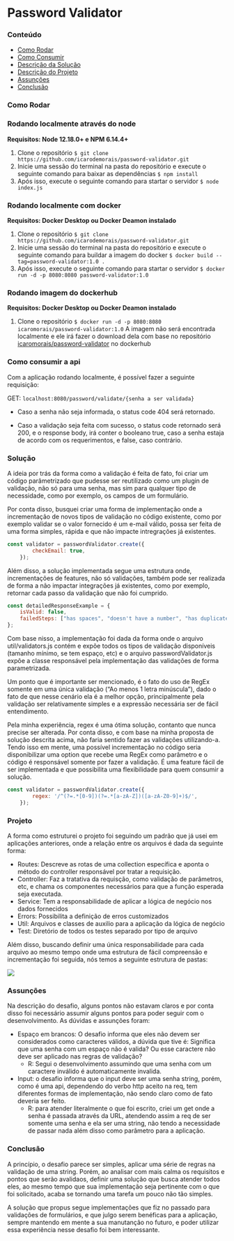 # Password Validator

### Conteúdo

- [Como Rodar](https://github.com/icarodemorais/password-validator/blob/master/README.md#como-rodar)
- [Como Consumir](https://github.com/icarodemorais/password-validator/blob/master/README.md#como-consumir-a-api)
- [Descrição da Solução](https://github.com/icarodemorais/password-validator/blob/master/README.md#solu%C3%A7%C3%A3o)
- [Descrição do Projeto](https://github.com/icarodemorais/password-validator/blob/master/README.md#projeto)
- [Assunções](https://github.com/icarodemorais/password-validator/blob/master/README.md#assun%C3%A7%C3%B5es)
- [Conclusão](https://github.com/icarodemorais/password-validator/blob/master/README.md#conclus%C3%A3o)

### Como Rodar

### Rodando localmente através do node
**Requisitos: Node 12.18.0+ e NPM 6.14.4+**
1. Clone o repositório
	`$ git clone https://github.com/icarodemorais/password-validator.git`
2. Inicie uma sessão do terminal na pasta do repositório e execute o seguinte comando para baixar as dependências
	`$ npm install`
3. Após isso, execute o seguinte comando para startar o servidor
	`$ node index.js`

### Rodando localmente com docker
**Requisitos: Docker Desktop ou Docker Deamon instalado**
1. Clone o repositório
	`$ git clone https://github.com/icarodemorais/password-validator.git`
2. Inicie uma sessão do terminal na pasta do repositório e execute o seguinte comando para buildar a imagem do docker
	`$ docker build --tag=password-validator:1.0 .`
3. Após isso, execute o seguinte comando para startar o servidor
	`$ docker run -d -p 8080:8080 password-validator:1.0`

### Rodando imagem do dockerhub
**Requisitos: Docker Desktop ou Docker Deamon instalado**
1. Clone o repositório
	`$ docker run -d -p 8080:8080 icaromorais/password-validator:1.0`
	A imagem não será encontrada localmente e ele irá fazer o download dela com base no repositório [icaromorais/password-validator](https://hub.docker.com/repository/docker/icaromorais/password-validator) no dockerhub

### Como consumir a api
Com a aplicação rodando localmente, é possível fazer a seguinte requisição:

GET: `localhost:8080/password/validate/{senha a ser validada}`

- Caso a senha não seja informada, o status code 404 será retornado.

- Caso a validação seja feita com sucesso, o status code retornado será 200, e o response body, irá conter o booleano true, caso a senha estaja de acordo com os requerimentos, e false, caso contrário.

### Solução

A ideia por trás da forma como a validação é feita de fato, foi criar um código parâmetrizado que pudesse ser reutilizado como um plugin de validação, não só para uma senha, mas sim para qualquer tipo de necessidade, como por exemplo, os campos de um formulário.

Por conta disso, busquei criar uma forma de implementação onde a incrementação de novos tipos de validação no código existente, como por exemplo validar se o valor fornecido é um e-mail válido, possa ser feita de uma forma simples, rápida e que não impacte intregrações já existentes.

```javascript
const validator = passwordValidator.create({
        checkEmail: true,
    });
```
Além disso, a solução implementada segue uma estrutura onde, incrementações de features, não só validações, também pode ser realizada de forma a não impactar integrações já existentes, como por exemplo, retornar cada passo da validação que não foi cumprido.
```javascript
const detailedResponseExample = {
    isValid: false,
    failedSteps: ["has spaces", "doesn't have a number", "has duplicated characteres"]
};
```
Com base nisso, a implementação foi dada da forma onde o arquivo util/validators.js contém e expõe todos os tipos de validação disponíveis (tamanho mínimo, se tem espaço, etc) e o arquivo passwordValidator.js expõe a classe responsável pela implementação das validações de forma parametrizada.

Um ponto que é importante ser mencionado, é o fato do uso de RegEx somente em uma única validação (“Ao menos 1 letra minúscula”), dado o fato de que nesse cenário ela é a melhor opção, principalmente pela validação ser relativamente simples e a expressão necessária ser de fácil entendimento.

Pela minha experiência, regex é uma ótima solução, contanto que nunca precise ser alterada. Por conta disso, e com base na minha proposta de solução descrita acima, não faria sentido fazer as validações utilizando-a. Tendo isso em mente, uma possível incrementação no código seria disponibilizar uma option que recebe uma RegEx como parâmetro e o código é responsável somente por fazer a validação. É uma feature fácil de ser  implementada e que possibilita uma flexibilidade para quem consumir a solução.

```javascript
const validator = passwordValidator.create({
        regex: '/^(?=.*[0-9])(?=.*[a-zA-Z])([a-zA-Z0-9]+)$/',
    });

```

### Projeto

A forma como estruturei o projeto foi seguindo um padrão que já usei em aplicações anteriores, onde a relação entre os arquivos é dada da seguinte forma:

- Routes: Descreve as rotas de uma collection específica e aponta o método do controller responsável por tratar a requisição.
- Controller: Faz a tratativa da requisção, como validação de parâmetros, etc, e chama os componentes necessários para que a função esperada seja executada.
- Service: Tem a responsabilidade de aplicar a lógica de negócio nos dados fornecidos
- Errors: Possibilita a definição de erros customizados
- Util: Arquivos e classes de auxilio para a aplicação da lógica de negócio
- Test: Diretório de todos os testes separado por tipo de arquivo

Além disso, buscando definir uma única responsabilidade para cada arquivo ao mesmo tempo onde uma estrutura de fácil compreensão e incrementação foi seguida, nós temos a seguinte estrutura de pastas:

![](https://i.postimg.cc/bYbkxdyz/folder-structure.png)

### Assunções

Na descrição do desafio, alguns pontos não estavam claros e por conta disso foi necessário assumir alguns pontos para poder seguir com o desenvolvimento. As dúvidas e assunções foram:

- Espaço em brancos: O desafio informa que eles não devem ser considerados como caracteres válidos, a dúvida que tive é: Significa que uma senha com um espaço não é valida? Ou esse caractere não deve ser aplicado nas regras de validação? 
	- R: Segui o desenvolvimento assumindo que uma senha com um caractere inválido é automaticamente invalida.
- Input: o desafio informa que o input deve ser uma senha string, porém, como é uma api, dependendo do verbo http aceito na req, tem diferentes formas de implementação, não sendo claro como de fato deveria ser feito.
	- R: para atender literalmente o que foi escrito, criei um get onde a senha é passada através da URL, atendendo assim a req de ser somente uma senha e ela ser uma string, não tendo a necessidade de passar nada além disso como parâmetro para a aplicação.

### Conclusão

A princípio, o desafio parece ser simples, aplicar uma série de regras na validação de uma string. Porém, ao analisar com mais calma os requisitos e pontos que serão avalidaos, definir uma solução que busca atender todos eles, ao mesmo tempo que sua implementação seja pertinente com o que foi solicitado, acaba se tornando uma tarefa um pouco não tão simples.

A solução que propus segue implementações que fiz no passado para validações de formulários, e que julgo serem benéficas para a aplicação, sempre mantendo em mente a sua manutanção no futuro, e poder utilizar essa experiência nesse desafio foi bem interessante.
